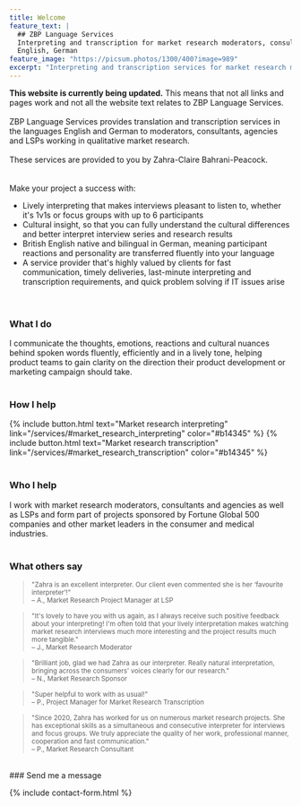```yaml
---
title: Welcome
feature_text: |
  ## ZBP Language Services
  Interpreting and transcription for market research moderators, consultants, agencies and LSPs
  English, German
feature_image: "https://picsum.photos/1300/400?image=989"
excerpt: "Interpreting and transcription services for market research moderators, consultants, agencies and LSPs."
---
```


**This website is currently being updated.** This means that not all links and pages work and not all the website text relates to ZBP Language Services.<br><br>
ZBP Language Services provides translation and transcription services in the languages English and German to moderators, consultants, agencies and LSPs working in qualitative market research.<br><br>
These services are provided to you by Zahra-Claire Bahrani-Peacock.<br><br><br>
Make your project a success with:
* Lively interpreting that makes interviews pleasant to listen to, whether it's 1v1s or focus groups with up to 6 participants
* Cultural insight, so that you can fully understand the cultural differences and better interpret interview series and research results
* British English native and bilingual in German, meaning participant reactions and personality are transferred fluently into your language
* A service provider that's highly valued by clients for fast communication, timely deliveries, last-minute interpreting and transcription requirements, and quick problem solving if IT issues arise<br><br><br>

### What I do<br>

I communicate the thoughts, emotions, reactions and cultural nuances behind spoken words fluently, efficiently and in a lively tone, helping product teams to gain clarity on the direction their product development or marketing campaign should take.<br><br>

### How I help<br>

{% include button.html text="Market research interpreting" link="/services/#market_research_interpreting" color="#b14345" %} {% include button.html text="Market research transcription" link="/services/#market_research_transcription" color="#b14345" %}<br><br>

### Who I help<br>

I work with market research moderators, consultants and agencies as well as LSPs and form part of projects sponsored by Fortune Global 500 companies and other market leaders in the consumer and medical industries.<br><br>

### What others say<br>

><small>"Zahra is an excellent interpreter. Our client even commented she is her ‘favourite interpreter’!"<br>
– A., Market Research Project Manager at LSP</small>

><small>"It's lovely to have you with us again, as I always receive such positive feedback about your interpreting! I'm often told that your lively interpretation makes watching market research interviews much more interesting and the project results much more tangible."<br>
– J., Market Research Moderator</small>

><small>"Brilliant job, glad we had Zahra as our interpreter. Really natural interpretation, bringing across the consumers' voices clearly for our research."<br>
– N., Market Research Sponsor</small>

><small>"Super helpful to work with as usual!"<br>
– P., Project Manager for Market Research Transcription</small>

><small>"Since 2020, Zahra has worked for us on numerous market research projects. She has exceptional skills as a simultaneous and consecutive interpreter for interviews and focus groups. We truly appreciate the quality of her work, professional manner, cooperation and fast communication."<br>
– P., Market Research Consultant</small>

<br>
### Send me a message<br>

{% include contact-form.html %}
